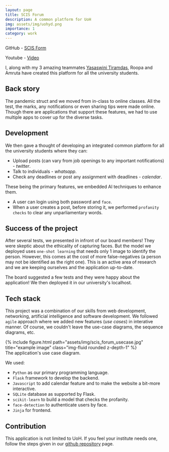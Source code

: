 ```yaml
---
layout: page
title: SCIS Forum
description: A common platform for UoH
img: assets/img/uohyd.png
importance: 1
category: work
---
```


GitHub - [SCIS Form](https://github.com/nitin-bommi/scis-forum)

Youtube - [Video](https://youtu.be/x0Ox5zY8wUA) 

I, along with my 3 amazing teammates [Yasaswini Tiramdas](https://yashi1011.github.io/), Roopa and Amruta have created this platform for all the university students.

## Back story

The pandemic struct and we moved from in-class to online classes. All the test, the marks, any notifications or even sharing tips were made online. Though there are applications that support these features, we had to use multiple apps to cover up for the diverse tasks. 

## Development

We then gave a thought of developing an integrated common platform for all the university students where they can:
* Upload posts (can vary from job openings to any important notifications) - *twitter*.
* Talk to individuals - *whatsapp*.
* Check any deadlines or post any assignment with deadlines - *calendar*.

These being the primary features, we embedded AI techniques to enhance them. 
* A user can login using both password and `face`.
* When a user creates a post, before storing it, we performed `profanity checks` to clear any unparliamentary words. 

## Success of the project

After several tests, we presented in infront of our board members! They were skeptic about the ethicality of capturing faces. But the model we deployed uses `one-shot learning` that needs only 1 image to identify the person. However, this comes at the cost of more false-negatives (a person may not be identified as the right one). This is an active area of research and we are keeping ourselves and the application up-to-date.

The board suggested a few tests and they were happy about the application! We then deployed it in our university's localhost.

## Tech stack

This project was a combination of our skills from web development, networking, artificial intelligence and software development. We followed `agile` approach where we added new features (*use cases*) in interative manner. Of course, we couldn't leave the use-case diagrams, the sequence diagrams, etc.

<div class="row">
    <div class="col-sm mt-3 mt-md-0">
        {% include figure.html path="assets/img/scis_forum_usecase.jpg" title="example image" class="img-fluid rounded z-depth-1" %}
    </div>
</div>
<div class="caption">
    The application's use case diagram.
</div>

We used:
* `Python` as our primary programming language.
* `Flask` framework to develop the backend.
* `Javascript` to add calendar feature and to make the website a bit-more interactive.
* `SQLite` database as supported by Flask. 
* `scikit-learn` to build a model that checks the profanity.
* `face-detection` to authenticate users by face.
* `Jinja` for frontend.

## Contribution

This application is not limited to UoH. If you feel your institute needs one, follow the steps given in our [github repository](https://github.com/nitin-bommi/scis-forum) page.